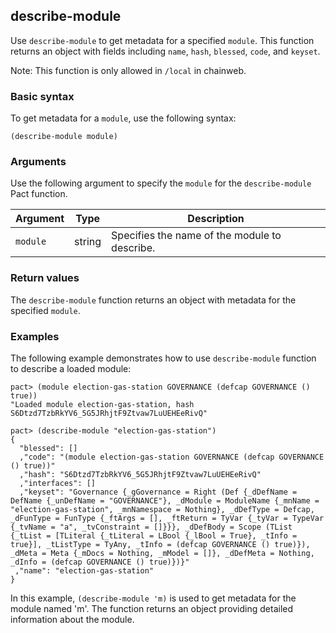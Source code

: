 ## describe-module

Use `describe-module` to get metadata for a specified `module`.
This function returns an object with fields including `name`, `hash`, `blessed`, `code`, and `keyset`.

Note: This function is only allowed in `/local` in chainweb.

### Basic syntax

To get metadata for a `module`, use the following syntax:

```pact
(describe-module module)
```

### Arguments

Use the following argument to specify the `module` for the `describe-module` Pact function.

| Argument | Type   | Description                                  |
|----------|--------|----------------------------------------------|
| `module` | string | Specifies the name of the module to describe.|

### Return values

The `describe-module` function returns an object with metadata for the specified `module`.

### Examples

The following example demonstrates how to use `describe-module` function to describe a loaded module:

```pact
pact> (module election-gas-station GOVERNANCE (defcap GOVERNANCE () true))
"Loaded module election-gas-station, hash S6Dtzd7TzbRkYV6_5G5JRhjtF9Ztvaw7LuUEHEeRivQ"

pact> (describe-module "election-gas-station")
{
  "blessed": []
  ,"code": "(module election-gas-station GOVERNANCE (defcap GOVERNANCE () true))"
  ,"hash": "S6Dtzd7TzbRkYV6_5G5JRhjtF9Ztvaw7LuUEHEeRivQ"
  ,"interfaces": []
  ,"keyset": "Governance {_gGovernance = Right (Def {_dDefName = DefName {_unDefName = "GOVERNANCE"}, _dModule = ModuleName {_mnName = "election-gas-station", _mnNamespace = Nothing}, _dDefType = Defcap, _dFunType = FunType {_ftArgs = [], _ftReturn = TyVar {_tyVar = TypeVar {_tvName = "a", _tvConstraint = []}}}, _dDefBody = Scope (TList {_tList = [TLiteral {_tLiteral = LBool {_lBool = True}, _tInfo = true}], _tListType = TyAny, _tInfo = (defcap GOVERNANCE () true)}), _dMeta = Meta {_mDocs = Nothing, _mModel = []}, _dDefMeta = Nothing, _dInfo = (defcap GOVERNANCE () true)})}"
 ,"name": "election-gas-station"
}
```

In this example, `(describe-module 'm)` is used to get metadata for the module named 'm'. The function returns an object providing detailed information about the module.
